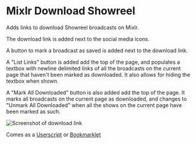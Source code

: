 # Mixlr Download Showreel
Adds links to download Showreel broadcasts on Mixlr.

The download link is added next to the social media icons.

A button to mark a broadcast as saved is added next to the download link.

A "List Links" button is added add the top of the page, and populates a textbox with newline delimited links of all the broadcasts on the current page that haven't been marked as downloaded. It also allows for hiding the textbox when shown.

A "Mark All Downloaded" button is also added add the top of the page. It marks all broadcasts on the current page as downloaded, and changes to "Unmark All Downloaded" when all the shows on the current page have been marked as such.

![Screenshot of download link](http://i.imgur.com/k9h461t.png "Screenshot of download link")

Comes as a [Userscript](https://github.com/daraeman/mixlr_download_showreel/raw/master/mixlr_download_showreel.user.js) or [Bookmarklet](https://raw.githubusercontent.com/daraeman/mixlr_download_showreel/master/bookmarklet.js)
